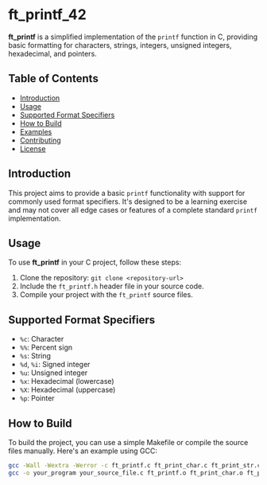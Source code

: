 # ft_printf_42

**ft_printf** is a simplified implementation of the `printf` function in C, providing basic formatting for characters, strings, integers, unsigned integers, hexadecimal, and pointers.

## Table of Contents

- [Introduction](#introduction)
- [Usage](#usage)
- [Supported Format Specifiers](#supported-format-specifiers)
- [How to Build](#how-to-build)
- [Examples](#examples)
- [Contributing](#contributing)
- [License](#license)

## Introduction

This project aims to provide a basic `printf` functionality with support for commonly used format specifiers. It's designed to be a learning exercise and may not cover all edge cases or features of a complete standard `printf` implementation.

## Usage

To use **ft_printf** in your C project, follow these steps:

1. Clone the repository: `git clone <repository-url>`
2. Include the `ft_printf.h` header file in your source code.
3. Compile your project with the `ft_printf` source files.

## Supported Format Specifiers

- `%c`: Character
- `%%`: Percent sign
- `%s`: String
- `%d`, `%i`: Signed integer
- `%u`: Unsigned integer
- `%x`: Hexadecimal (lowercase)
- `%X`: Hexadecimal (uppercase)
- `%p`: Pointer

## How to Build

To build the project, you can use a simple Makefile or compile the source files manually. Here's an example using GCC:

```bash
gcc -Wall -Wextra -Werror -c ft_printf.c ft_print_char.c ft_print_str.c ... # Add all source files
gcc -o your_program your_source_file.c ft_printf.o ft_print_char.o ft_print_str.o ... # Add all object files

